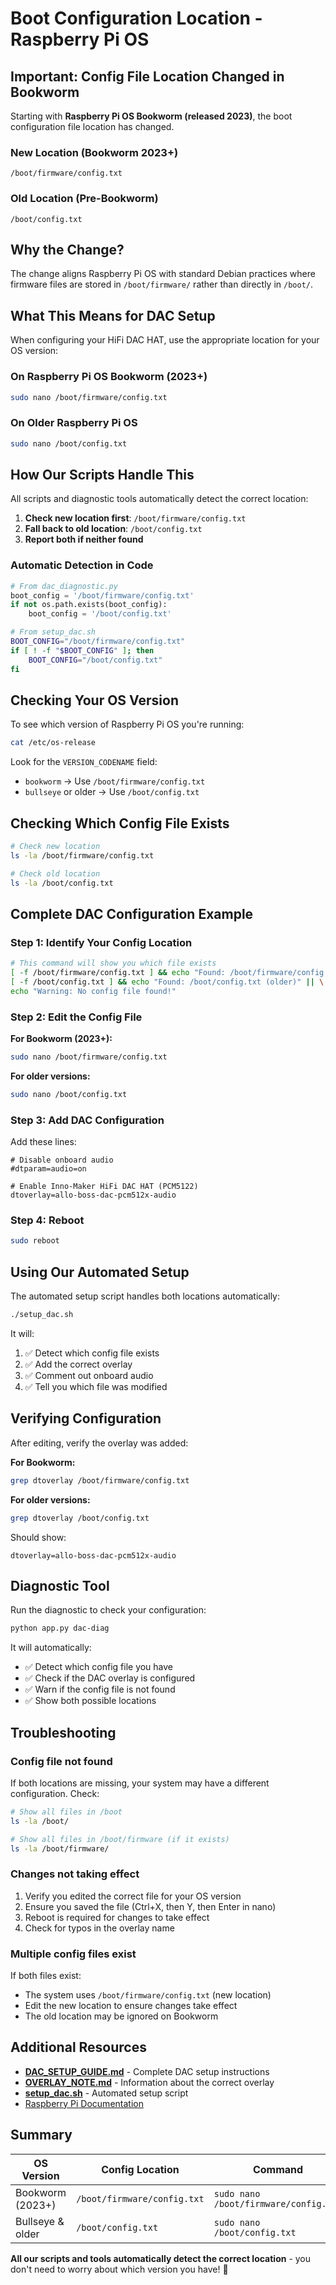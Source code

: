# Boot Configuration Location - Raspberry Pi OS

## Important: Config File Location Changed in Bookworm

Starting with **Raspberry Pi OS Bookworm (released 2023)**, the boot configuration file location has changed.

### New Location (Bookworm 2023+)
```
/boot/firmware/config.txt
```

### Old Location (Pre-Bookworm)
```
/boot/config.txt
```

## Why the Change?

The change aligns Raspberry Pi OS with standard Debian practices where firmware files are stored in `/boot/firmware/` rather than directly in `/boot/`.

## What This Means for DAC Setup

When configuring your HiFi DAC HAT, use the appropriate location for your OS version:

### On Raspberry Pi OS Bookworm (2023+)
```bash
sudo nano /boot/firmware/config.txt
```

### On Older Raspberry Pi OS
```bash
sudo nano /boot/config.txt
```

## How Our Scripts Handle This

All scripts and diagnostic tools automatically detect the correct location:

1. **Check new location first**: `/boot/firmware/config.txt`
2. **Fall back to old location**: `/boot/config.txt`
3. **Report both if neither found**

### Automatic Detection in Code

```python
# From dac_diagnostic.py
boot_config = '/boot/firmware/config.txt'
if not os.path.exists(boot_config):
    boot_config = '/boot/config.txt'
```

```bash
# From setup_dac.sh
BOOT_CONFIG="/boot/firmware/config.txt"
if [ ! -f "$BOOT_CONFIG" ]; then
    BOOT_CONFIG="/boot/config.txt"
fi
```

## Checking Your OS Version

To see which version of Raspberry Pi OS you're running:

```bash
cat /etc/os-release
```

Look for the `VERSION_CODENAME` field:
- `bookworm` → Use `/boot/firmware/config.txt`
- `bullseye` or older → Use `/boot/config.txt`

## Checking Which Config File Exists

```bash
# Check new location
ls -la /boot/firmware/config.txt

# Check old location
ls -la /boot/config.txt
```

## Complete DAC Configuration Example

### Step 1: Identify Your Config Location

```bash
# This command will show you which file exists
[ -f /boot/firmware/config.txt ] && echo "Found: /boot/firmware/config.txt (Bookworm+)" || \
[ -f /boot/config.txt ] && echo "Found: /boot/config.txt (older)" || \
echo "Warning: No config file found!"
```

### Step 2: Edit the Config File

**For Bookworm (2023+):**
```bash
sudo nano /boot/firmware/config.txt
```

**For older versions:**
```bash
sudo nano /boot/config.txt
```

### Step 3: Add DAC Configuration

Add these lines:
```
# Disable onboard audio
#dtparam=audio=on

# Enable Inno-Maker HiFi DAC HAT (PCM5122)
dtoverlay=allo-boss-dac-pcm512x-audio
```

### Step 4: Reboot
```bash
sudo reboot
```

## Using Our Automated Setup

The automated setup script handles both locations automatically:

```bash
./setup_dac.sh
```

It will:
1. ✅ Detect which config file exists
2. ✅ Add the correct overlay
3. ✅ Comment out onboard audio
4. ✅ Tell you which file was modified

## Verifying Configuration

After editing, verify the overlay was added:

**For Bookworm:**
```bash
grep dtoverlay /boot/firmware/config.txt
```

**For older versions:**
```bash
grep dtoverlay /boot/config.txt
```

Should show:
```
dtoverlay=allo-boss-dac-pcm512x-audio
```

## Diagnostic Tool

Run the diagnostic to check your configuration:
```bash
python app.py dac-diag
```

It will automatically:
- ✅ Detect which config file you have
- ✅ Check if the DAC overlay is configured
- ✅ Warn if the config file is not found
- ✅ Show both possible locations

## Troubleshooting

### Config file not found
If both locations are missing, your system may have a different configuration. Check:
```bash
# Show all files in /boot
ls -la /boot/

# Show all files in /boot/firmware (if it exists)
ls -la /boot/firmware/
```

### Changes not taking effect
1. Verify you edited the correct file for your OS version
2. Ensure you saved the file (Ctrl+X, then Y, then Enter in nano)
3. Reboot is required for changes to take effect
4. Check for typos in the overlay name

### Multiple config files exist
If both files exist:
- The system uses `/boot/firmware/config.txt` (new location)
- Edit the new location to ensure changes take effect
- The old location may be ignored on Bookworm

## Additional Resources

- **[DAC_SETUP_GUIDE.md](DAC_SETUP_GUIDE.md)** - Complete DAC setup instructions
- **[OVERLAY_NOTE.md](OVERLAY_NOTE.md)** - Information about the correct overlay
- **[setup_dac.sh](setup_dac.sh)** - Automated setup script
- [Raspberry Pi Documentation](https://www.raspberrypi.com/documentation/)

## Summary

| OS Version | Config Location | Command |
|------------|----------------|---------|
| Bookworm (2023+) | `/boot/firmware/config.txt` | `sudo nano /boot/firmware/config.txt` |
| Bullseye & older | `/boot/config.txt` | `sudo nano /boot/config.txt` |

**All our scripts and tools automatically detect the correct location** - you don't need to worry about which version you have! 🎉

